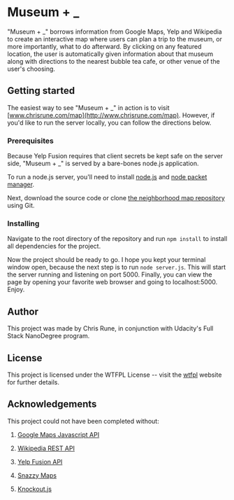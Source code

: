 # Museum + _

"Museum + _" borrows information from Google Maps, Yelp and Wikipedia to create an interactive map where users can plan a trip to the museum, or more importantly, what to do afterward. By clicking on any featured location, the user is automatically given information about that museum along with directions to the nearest bubble tea cafe, or other venue of the user's choosing.

## Getting started

The easiest way to see "Museum + _" in action is to visit [www.chrisrune.com/map](http://www.chrisrune.com/map). However, if you'd like to run the server locally, you can follow the directions below.

### Prerequisites 

Because Yelp Fusion requires that client secrets be kept safe on the server side, "Museum + _" is served by a bare-bones node.js application. 

To run a node.js server, you'll need to install [node.js](https://nodejs.org/en/) and [node packet manager](https://www.npmjs.com/get-npm?utm_source=house&utm_medium=homepage&utm_campaign=free%20orgs&utm_term=Install%20npm). 

Next, download the source code or clone [the neighborhood map repository](https://github.com/gtrabbit/neighborhoodMap) using Git. 

### Installing

Navigate to the root directory of the repository and run `npm install` to install all dependencies for the project. 

Now the project should be ready to go. I hope you kept your terminal window open, because the next step is to run `node server.js`. This will start the server running and listening on port 5000. Finally, you can view the page by opening your favorite web browser and going to localhost:5000. Enjoy.

## Author

This project was made by Chris Rune, in conjunction with Udacity's Full Stack NanoDegree program.

## License

This project is licensed under the WTFPL License -- visit the [wtfpl](http://www.wtfpl.net/about/) website for further details.

## Acknowledgements

This project could not have been completed without:

1. [Google Maps Javascript API](https://developers.google.com/maps/documentation/javascript/)

2. [Wikipedia REST API](https://en.wikipedia.org/api/rest_v1/)

3. [Yelp Fusion API](https://www.yelp.com/fusion)

4. [Snazzy Maps](https://snazzymaps.com/)

5. [Knockout.js](http://knockoutjs.com/)

